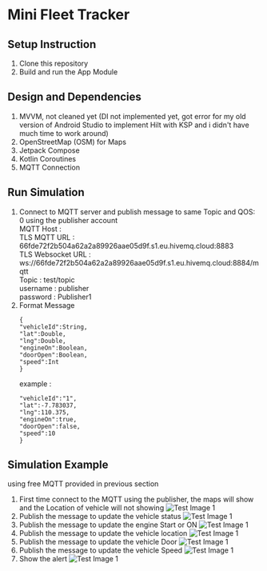 # Mini Fleet Tracker
## Setup Instruction
1. Clone this repository
2. Build and run the App Module

## Design and Dependencies
1. MVVM, not cleaned yet (DI not implemented yet, got error for my old version of Android Studio to implement Hilt with KSP and i didn't have much time to work around)
2. OpenStreetMap (OSM) for Maps
3. Jetpack Compose
4. Kotlin Coroutines
5. MQTT Connection

## Run Simulation
1. Connect to MQTT server and publish message to same Topic and QOS: 0 using the publisher account 
   <br>MQTT Host : 
   <br>    TLS MQTT URL : 66fde72f2b504a62a2a89926aae05d9f.s1.eu.hivemq.cloud:8883
   <br>    TLS Websocket URL : ws://66fde72f2b504a62a2a89926aae05d9f.s1.eu.hivemq.cloud:8884/mqtt
   <br>Topic : test/topic
   <br>username : publisher
   <br>password : Publisher1
2. Format Message
   ```
   {
   "vehicleId":String,
   "lat":Double,
   "lng":Double,
   "engineOn":Boolean,
   "doorOpen":Boolean,
   "speed":Int
   } 
   ```
    example :
   ```{
   "vehicleId":"1",
   "lat":-7.783037,
   "lng":110.375,
   "engineOn":true,
   "doorOpen":false,
   "speed":10
   } 
   ```
## Simulation Example
using free MQTT provided in previous section
1. First time connect to the MQTT using the publisher, the maps will show and the Location of vehicle will not showing
   ![Test Image 1](images/1.jpeg)
2. Publish the message to update the vehicle status
   ![Test Image 1](images/2-1.jpeg)
3. Publish the message to update the engine Start or ON
   ![Test Image 1](images/2.jpeg)
4. Publish the message to update the vehicle location
   ![Test Image 1](images/3.jpeg)
5. Publish the message to update the vehicle Door
   ![Test Image 1](images/4.jpeg)
6. Publish the message to update the vehicle Speed
   ![Test Image 1](images/5.jpeg)
7. Show the alert
   ![Test Image 1](images/5.jpeg)